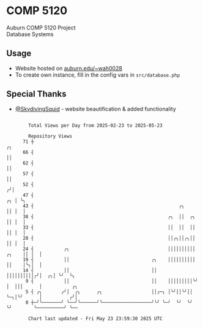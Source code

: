 # COMP 5120
Auburn COMP 5120 Project  
Database Systems

## Usage
- Website hosted on [auburn.edu/~wah0028](https://webhome.auburn.edu/~wah0028/)
- To create own instance, fill in the config vars in `src/database.php`

## Special Thanks
- [@SkydivingSquid](https://github.com/SkydivingSquid) - website beautification & added functionality

```

        Total Views per Day from 2025-02-23 to 2025-05-23

        Repository Views
      71 ┼                                                                      ╭╮
      66 ┤                                                                      ││
      62 ┤                                                                      ││
      57 ┤                                                                      ││
      52 ┤                                                                     ╭╯│
      47 ┤                                                                  ╭╮ │ ╰╮
      43 ┤                                                     ╭╮           ││ │  │
      38 ┤                                                 ╭╮  ││  ╭╮       ││ │  │
      33 ┤                                                 ││  ││  ││       ││ │  │
      28 ┤                                                 ││╭╮││╭╮││       ││ │  │
      24 ┤           ╭╮                                    ││││││││││ ╭╮    ││ │  │
      19 ┤           ││                              ╭╮    ││││││││││ ││    │╰╮│  │
      14 ┤           ││                              ││    ││││││││││╭╯│  ╭╮│ ╰╯  ╰╮
       9 ┤           ││                              ││    │││││││││╰╯ │  │││      │           ╭╮
       5 ┤ ╭╮       ╭╯│  ╭╮      ╭╮                  ││╭─╮ │╰╯││╰╯││   ╰─╮│╰╯      │          ╭╯│
       0 ┼─╯╰───────╯ ╰──╯╰──────╯╰──────────────────╯╰╯ ╰─╯  ╰╯  ╰╯     ╰╯        ╰──────────╯ ╰──

        Chart last updated - Fri May 23 23:59:30 2025 UTC
        
```
